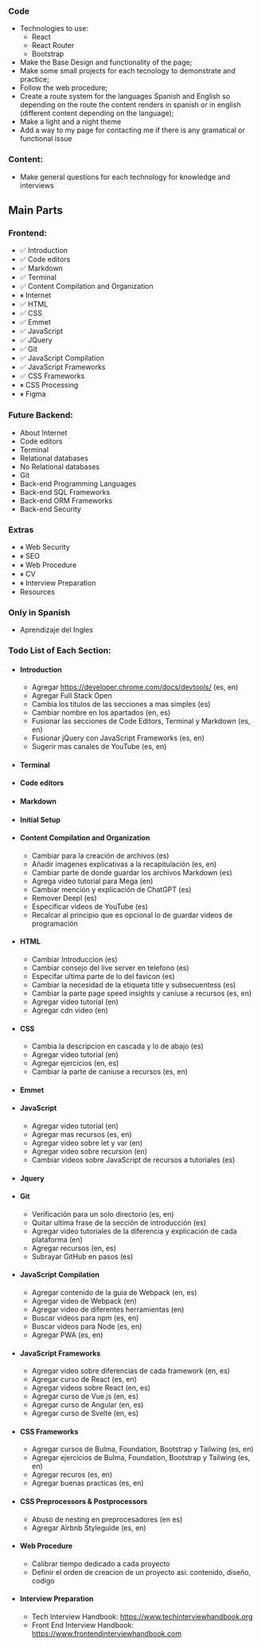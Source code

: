 ### Code

-   Technologies to use:
    -   React
    -   React Router
    -   Bootstrap
-   Make the Base Design and functionality of the page;
-   Make some small projects for each tecnology to demonstrate and practice;
-   Follow the web procedure;
-   Create a route system for the languages Spanish and English so depending on the route the content renders in spanish or in english (different content depending on the language);
-   Make a light and a night theme
-   Add a way to my page for contacting me if there is any gramatical or functional issue

### Content:

-   Make general questions for each technology for knowledge and interviews

## Main Parts

### Frontend:

-   ✅ Introduction
-   ✅ Code editors
-   ✅ Markdown
-   ✅ Terminal
-   ✅ Content Compilation and Organization
-   ⏸ Internet
-   ✅ HTML
-   ✅ CSS
-   ✅ Emmet
-   ✅ JavaScript
-   ✅ JQuery
-   ✅ Git
-   ✅ JavaScript Compilation
-   ✅ JavaScript Frameworks
-   ✅ CSS Frameworks
-   ⏸ CSS Processing
-   ⏸ Figma

### Future Backend:

-   About Internet
-   Code editors
-   Terminal
-   Relational databases
-   No Relational databases
-   Git
-   Back-end Programming Languages
-   Back-end SQL Frameworks
-   Back-end ORM Frameworks
-   Back-end Security

### Extras

-   ⏸ Web Security
-   ⏸ SEO
-   ⏸ Web Procedure
-   ⏸ CV
-   ⏸ Interview Preparation
-   Resources

### Only in Spanish

-   Aprendizaje del Ingles

### Todo List of Each Section:

-   #### Introduction
    -   Agregar https://developer.chrome.com/docs/devtools/ (es, en)
    -   Agregar Full Stack Open
    -   Cambia los titulos de las secciones a mas simples (es)
    -   Cambiar nombre en los apartados (en, es)
    -   Fusionar las secciones de Code Editors, Terminal y Markdown (es, en)
    -   Fusionar jQuery con JavaScript Frameworks (es, en)
    -   Sugerir mas canales de YouTube (es, en)
-   #### Terminal
-   #### Code editors
-   #### Markdown
-   #### Initial Setup
-   #### Content Compilation and Organization
    -   Cambiar para la creación de archivos (es)
    -   Añadir imagenes explicativas a la recapitulación (es, en)
    -   Cambiar parte de donde guardar los archivos Markdown (es)
    -   Agrega vídeo tutorial para Mega (en)
    -   Cambiar mención y explicación de ChatGPT (es)
    -   Remover Deepl (es)
    -   Especificar videos de YouTube (es)
    -   Recalcar al principio que es opcional lo de guardar videos de programación
-   #### HTML
    -   Cambiar Introduccion (es)
    -   Cambiar consejo del live server en telefono (es)
    -   Especifar ultima parte de lo del favicon (es)
    -   Cambiar la necesidad de la etiqueta title y subsecuentess (es)
    -   Cambiar la parte page speed insights y caniuse a recursos (es, en)
    -   Agregar video tutorial (en)
    -   Agregar cdn video (en)
-   #### CSS
    -   Cambia la descripcion en cascada y lo de abajo (es)
    -   Agregar video tutorial (en)
    -   Agregar ejercicios (en, es)
    -   Cambiar la parte de caniuse a recursos (es, en)
-   #### Emmet
-   #### JavaScript
    -   Agregar video tutorial (en)
    -   Agregar mas recursos (es, en)
    -   Agregar video sobre let y var (en)
    -   Agregar video sobre recursion (en)
    -   Cambiar videos sobre JavaScript de recursos a tutoriales (es)
-   #### Jquery
-   #### Git
    -   Verificación para un solo directorio (es, en)
    -   Quitar ultima frase de la sección de introducción (es)
    -   Agregar video tutoriales de la diferencia y explicación de cada plataforma (en)
    -   Agregar recursos (en, es)
    -   Subrayar GitHub en pasos (es)
-   #### JavaScript Compilation
    -   Agregar contenido de la guia de Webpack (en, es)
    -   Agregar video de Webpack (en)
    -   Agregar video de diferentes herramientas (en)
    -   Buscar videos para npm (es, en)
    -   Buscar videos para Node (es, en)
    -   Agregar PWA (es, en)
-   #### JavaScript Frameworks
    -   Agregar video sobre diferencias de cada framework (en, es)
    -   Agregar curso de React (es, en)
    -   Agregar videos sobre React (en, es)
    -   Agregar curso de Vue.js (en, es)
    -   Agregar curso de Angular (en, es)
    -   Agregar curso de Svelte (en, es)
-   #### CSS Frameworks
    -   Agregar cursos de Bulma, Foundation, Bootstrap y Tailwing (es, en)
    -   Agregar ejercicios de Bulma, Foundation, Bootstrap y Tailwing (es, en)
    -   Agregar recuros (es, en)
    -   Agregar buenas practicas (es, en)
-   #### CSS Preprocessors & Postprocessors
    -   Abuso de nesting en preprocesadores (en es)
    -   Agregar Airbnb Styleguide (es, en)
-   #### Web Procedure
    -   Calibrar tiempo dedicado a cada proyecto
    -   Definir el orden de creacion de un proyecto asi: contenido, diseño, codigo
-   #### Interview Preparation
    -   Tech Interview Handbook: https://www.techinterviewhandbook.org
    -   Front End Interview Handbook: https://www.frontendinterviewhandbook.com
